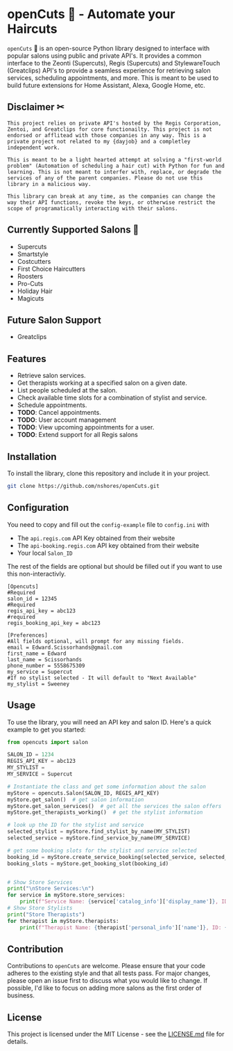 # openCuts 💇 - Automate your Haircuts

`openCuts` 💇 is an open-source Python library designed to interface with popular salons using public and private API's. It provides a common interface to the  Zeonti (Supercuts), Regis (Supercuts) and StylewareTouch (Greatclips) API's to provide a seamless experience for retrieving salon services, scheduling appointments, and more. This is meant to be used to build future extensions for Home Assistant, Alexa, Google Home, etc.

## Disclaimer  ✂

```
This project relies on private API's hosted by the Regis Corporation, Zentoi, and Greatclips for core functionailty. This project is not endorsed or afflitead with those companies in any way. This is a private project not related to my {dayjob} and a completley independent work. 

This is meant to be a light hearted attempt at solving a "first-world problem" (Automation of scheduling a hair cut) with Python for fun and learning. This is not meant to interfer with, replace, or degrade the services of any of the parent companies. Please do not use this library in a malicious way.  

This library can break at any time, as the companies can change the way their API functions, revoke the keys, or otherwise restrict the scope of programatically interacting with their salons.
```

## Currently Supported Salons 💈

- Supercuts
- Smartstyle
- Costcutters
- First  Choice Haircutters
- Roosters
- Pro-Cuts
- Holiday Hair
- Magicuts

## Future Salon Support

- Greatclips

## Features

- Retrieve salon services.
- Get therapists working at a specified salon on a given date.
- List people scheduled at the salon.
- Check available time slots for a combination of stylist and service.
- Schedule appointments.
- **TODO**: Cancel appointments.
- **TODO**: User account management
- **TODO**: View upcoming appointments for a user.
- **TODO**: Extend support for all Regis salons

## Installation

To install the library, clone this repository and include it in your project.

```bash
git clone https://github.com/nshores/openCuts.git
```

## Configuration

You need to copy and fill out the `config-example` file to `config.ini` with

- The `api.regis.com` API Key obtained from their website
- The `api-booking.regis.com` API key obtained from their website
- Your local `Salon_ID`

The rest of the fields are optional but should be filled out if you want to use this non-interactivly.

```
[Opencuts]
#Required
salon_id = 12345
#Required
regis_api_key = abc123
#required
regis_booking_api_key = abc123

[Preferences]
#All fields optional, will prompt for any missing fields.
email = Edward.Scissorhands@gmail.com
first_name = Edward 
last_name = Scissorhands
phone_number = 5558675309
my_service = Supercut
#If no stylist selected - It will default to "Next Available"
my_stylist = Sweeney
```

## Usage

To use the library, you will need an API key and salon ID. Here's a quick example to get you started:

```python
from opencuts import salon

SALON_ID = 1234
REGIS_API_KEY = abc123
MY_STYLIST = 
MY_SERVICE = Supercut

# Instantiate the class and get some information about the salon
myStore = opencuts.Salon(SALON_ID, REGIS_API_KEY)
myStore.get_salon()  # get salon information
myStore.get_salon_services()  # get all the services the salon offers
myStore.get_therapists_working()  # get the stylist information

# look up the ID for the stylist and service
selected_stylist = myStore.find_stylist_by_name(MY_STYLIST)
selected_service = myStore.find_service_by_name(MY_SERVICE)

# get some booking slots for the stylist and service selected
booking_id = myStore.create_service_booking(selected_service, selected_stylist)
booking_slots = myStore.get_booking_slot(booking_id)


# Show Store Services
print("\nStore Services:\n")
for service in myStore.store_services:
    print(f"Service Name: {service['catalog_info']['display_name']}, ID: {service['id']}\n")
# Show Store Stylists
print("Store Therapists")
for therapist in myStore.therapists:
    print(f"Therapist Name: {therapist['personal_info']['name']}, ID: {therapist['id']}\n")
```

## Contribution

Contributions to `openCuts` are welcome. Please ensure that your code adheres to the existing style and that all tests pass. For major changes, please open an issue first to discuss what you would like to change. If possible, I'd like to focus on adding more salons as the first order of business.

## License

This project is licensed under the MIT License - see the [LICENSE.md](LICENSE) file for details.
